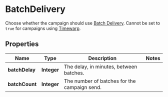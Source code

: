 

# BatchDelivery

Choose whether the campaign should use [Batch Delivery](https://mailchimp.com/help/schedule-batch-delivery/). Cannot be set to `true` for campaigns using [Timewarp](https://mailchimp.com/help/use-timewarp/).

## Properties

| Name | Type | Description | Notes |
|------------ | ------------- | ------------- | -------------|
|**batchDelay** | **Integer** | The delay, in minutes, between batches. |  |
|**batchCount** | **Integer** | The number of batches for the campaign send. |  |




